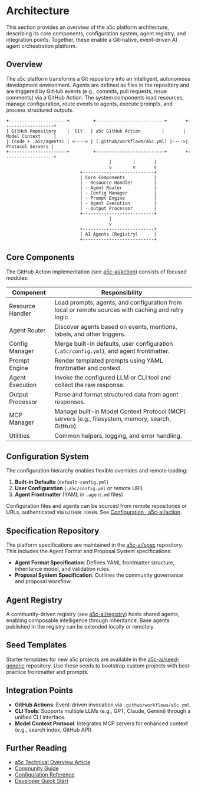 # Architecture

This section provides an overview of the a5c platform architecture, describing its core components, configuration system, agent registry, and integration points. Together, these enable a Git-native, event-driven AI agent orchestration platform.

## Overview

The a5c platform transforms a Git repository into an intelligent, autonomous development environment. Agents are defined as files in the repository and are triggered by GitHub events (e.g., commits, pull requests, issue comments) via a GitHub Action. The system components load resources, manage configuration, route events to agents, execute prompts, and process structured outputs.

```text
+----------------------+         +--------------------------+       +-------------------+
| GitHub Repository    |  Git   | a5c GitHub Action        |       | Model Context     |
| (code + .a5c/agents) | <----> | (.github/workflows/a5c.yml) |---->| Protocol Servers |
+----------------------+         +--------------------------+       +-------------------+
                                       |        |       |
                                       v        v       v
                            +---------------------------+
                            | Core Components           |
                            | - Resource Handler        |
                            | - Agent Router            |
                            | - Config Manager          |
                            | - Prompt Engine           |
                            | - Agent Execution         |
                            | - Output Processor        |
                            +---------------------------+
                                       |
                                       v
                            +---------------------------+
                            | AI Agents (Registry)      |
                            +---------------------------+
```

## Core Components

The GitHub Action implementation (see [a5c-ai/action](https://github.com/a5c-ai/action)) consists of focused modules:

| Component            | Responsibility                                                 |
|----------------------|----------------------------------------------------------------|
| Resource Handler     | Load prompts, agents, and configuration from local or remote sources with caching and retry logic. |
| Agent Router         | Discover agents based on events, mentions, labels, and other triggers. |
| Config Manager       | Merge built-in defaults, user configuration (`.a5c/config.yml`), and agent frontmatter. |
| Prompt Engine        | Render templated prompts using YAML frontmatter and context.   |
| Agent Execution      | Invoke the configured LLM or CLI tool and collect the raw response. |
| Output Processor     | Parse and format structured data from agent responses.         |
| MCP Manager          | Manage built-in Model Context Protocol (MCP) servers (e.g., filesystem, memory, search, GitHub). |
| Utilities            | Common helpers, logging, and error handling.                   |

## Configuration System

The configuration hierarchy enables flexible overrides and remote loading:

1. **Built-in Defaults** (`default-config.yml`)
2. **User Configuration** (`.a5c/config.yml` or remote URI)
3. **Agent Frontmatter** (YAML in `.agent.md` files)

Configuration files and agents can be sourced from remote repositories or URLs, authenticated via `GITHUB_TOKEN`. See [Configuration · a5c-ai/action](https://github.com/a5c-ai/action#flexible-configuration).

## Specification Repository

The platform specifications are maintained in the [a5c-ai/spec](https://github.com/a5c-ai/spec) repository. This includes the Agent Format and Proposal System specifications:

- **Agent Format Specification**: Defines YAML frontmatter structure, inheritance model, and validation rules.
- **Proposal System Specification**: Outlines the community governance and proposal workflow.

## Agent Registry

A community-driven registry (see [a5c-ai/registry](https://github.com/a5c-ai/registry)) hosts shared agents, enabling composable intelligence through inheritance. Base agents published in the registry can be extended locally or remotely.

## Seed Templates

Starter templates for new a5c projects are available in the [a5c-ai/seed-generic](https://github.com/a5c-ai/seed-generic) repository. Use these seeds to bootstrap custom projects with best-practice frontmatter and prompts.

## Integration Points

- **GitHub Actions**: Event-driven invocation via `.github/workflows/a5c.yml`.
- **CLI Tools**: Supports multiple LLMs (e.g., GPT, Claude, Gemini) through a unified CLI interface.
- **Model Context Protocol**: Integrates MCP servers for enhanced context (e.g., search index, GitHub API).

## Further Reading

- [a5c Technical Overview Article](../articles/a5c-technical-overview.md)
- [Community Guide](community.md)
- [Configuration Reference](format.md)
- [Developer Quick Start](start_here.md)
